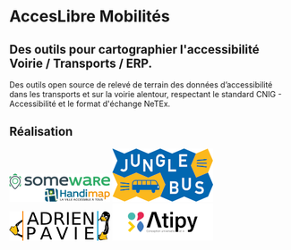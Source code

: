 # AccesLibre Mobilités

## Des outils pour cartographier l'accessibilité Voirie / Transports / ERP.

Des outils open source de relevé de terrain des données d’accessibilité dans 
les transports et sur la voirie alentour, respectant le standard CNIG - 
Accessibilité et le format d'échange NeTEx.

## Réalisation

![Someware](img/someware-logo.png)
![Jungle Bus](img/junglebus-logo.png)
![Adrien Pavie](img/adrienpavie-logo.png)
![Atipy](img/atipy-logo.png)
